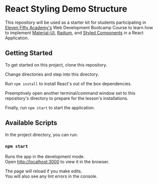 # React Styling Demo Structure

This repository will be used as a starter kit for students participating in [Eleven Fifty Academy's](https://elevenfifty.org/) Web Development Bootcamp Course to learn how to implement [Material-UI](https://material-ui.com/), [Radium](https://formidable.com/open-source/radium/), and [Styled Components](https://styled-components.com/) in a React Application.

## Getting Started

To get started on this project, clone this repository. 

Change directories and step into this directory.

Run `npm install` to install React's out of the box dependencies.

Preemptively open another terminal/command window set to this repository's directory to prepare for the lesson's installations.

Finally, run `npm start` to start the application.


## Available Scripts

In the project directory, you can run:

### `npm start`

Runs the app in the development mode.<br>
Open [http://localhost:3000](http://localhost:3000) to view it in the browser.

The page will reload if you make edits.<br>
You will also see any lint errors in the console.
